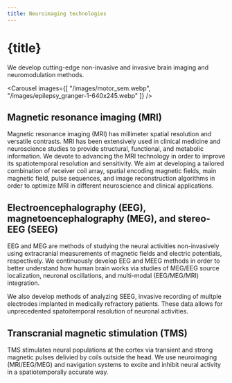 ```yaml
---
title: Neuroimaging technologies 
---
```


<script lang="ts">
    import Carousel from "$lib/components/Carousel.svelte";
</script>

# {title}

We develop cutting-edge non-invasive and invasive brain imaging and neuromodulation methods. 

<Carousel images={[
    "/images/motor_sem.webp",
    "/images/epilepsy_granger-1-640x245.webp"
]} />

## Magnetic resonance imaging (MRI)
Magnetic resonance imaging (MRI) has millimeter spatial resolution and versatile contrasts. MRI has been extensively used in clinical medicine and neuroscience studies to provide structural, functional, and metabolic information. We devote to advancing the MRI technology in order to improve its spatiotemporal resolution and sensitivity. We aim at developing a tailored combination of receiver coil array, spatial encoding magnetic fields, main magnetic field, pulse sequences, and image reconstruction algorithms in order to optimize MRI in different neuroscience and clinical applications.

## Electroencephalography (EEG), magnetoencephalography (MEG), and stereo-EEG (SEEG)
EEG and MEG are methods of studying the neural activities non-invasively using extracranial measurements of magnetic fields and electric potentials, respectively. We continuously develop EEG and MEEG methods in order to better understand how human brain works via studies of MEG/EEG source localization, neuronal oscillations, and multi-modal (EEG/MEG/MRI) integration.

We also develop methods of analyzing SEEG, invasive recording of multple electrodes implanted in medically refractory patients. These data allows for unprecedented spatoitemporal resolution of neuronal activities.
## Transcranial magnetic stimulation (TMS)
TMS stimulates neural populations at the cortex via transient and strong magnetic pulses delivied by coils outside the head. We use neuroimaging (MRI/EEG/MEG) and navigation systems to excite and inhibit neural activity in a spatiotemporally accurate way.